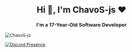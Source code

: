<h1 align="center">Hi 👋, I'm ChavoS-js ❤️</h1>
<h3 align="center">I'm a 17-Year-Old Software Developer</h3>

<p align="left"> <img src="https://komarev.com/ghpvc/?username=ChavoS-js&label=Profile%20views&color=0e75b6&style=flat" alt="ChavoS-js" /> </p>

[![Discord Presence](https://lanyard.cnrad.dev/api/1050471753450786836)](https://discord.com/users/1050471753450786836)
